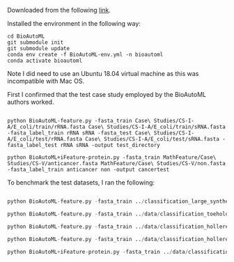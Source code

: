 Downloaded from the following [link](https://github.com/Bonidia/BioAutoML).

Installed the environment in the following way:
```git clone https://github.com/Bonidia/BioAutoML.git BioAutoML
cd BioAutoML
git submodule init
git submodule update
conda env create -f BioAutoML-env.yml -n bioautoml
conda activate bioautoml
```

Note I did need to use an Ubuntu 18.04 virtual machine as this was incompatible with Mac OS.

First I confirmed that the test case study employed by the BioAutoML authors worked.
```cd BioAutoML/

python BioAutoML-feature.py -fasta_train Case\ Studies/CS-I-A/E_coli/train/rRNA.fasta Case\ Studies/CS-I-A/E_coli/train/sRNA.fasta -fasta_label_train rRNA sRNA -fasta_test Case\ Studies/CS-I-A/E_coli/test/rRNA.fasta Case\ Studies/CS-I-A/E_coli/test/sRNA.fasta -fasta_label_test rRNA sRNA -output test_directory

python BioAutoML+iFeature-protein.py -fasta_train MathFeature/Case\ Studies/CS-V/anticancer.fasta MathFeature/Case\ Studies/CS-V/non.fasta -fasta_label_train anticancer non -output cancertest
```

To benchmark the test datasets, I ran the following:
```python BioAutoML-feature.py -fasta_train ../classification_small_synthetic_posseqs.fasta ../classification_small_synthetic_negseqs.fasta -fasta_label_train pos neg -output small_synthetic

python BioAutoML-feature.py -fasta_train ../classification_large_synthetic_posseqs.fasta ../classification_large_synthetic_negseqs.fasta -fasta_label_train pos neg -output large_synthetic

python BioAutoML-feature.py -fasta_train ../data/classification_toeholds_posseqs.fasta ../data/classification_toeholds_negseqs.fasta -fasta_label_train pos neg -output toeholds

python BioAutoML-feature.py -fasta_train ../data/classification_hollerer_rbs_train_posseqs.fasta ../data/classification_hollerer_rbs_train_negseqs.fasta -fasta_label_train pos neg -output full_hollerer_rbs_train

python BioAutoML-feature.py -fasta_train ../data/classification_hollerer_rbs_mediumtrain_posseqs.fasta ../data/classification_hollerer_rbs_mediumtrain_negseqs.fasta -fasta_label_train pos neg -output hollerer_rbs_mediumtrain

python BioAutoML+iFeature-protein.py -fasta_train ../data/classification_train_NO_J_peptides_posseqs.fasta ../data/classification_train_NO_J_peptides_negseqs.fasta -fasta_label_train pos neg -output no_j_peptides_more_cpu -n_cpu 8
```
